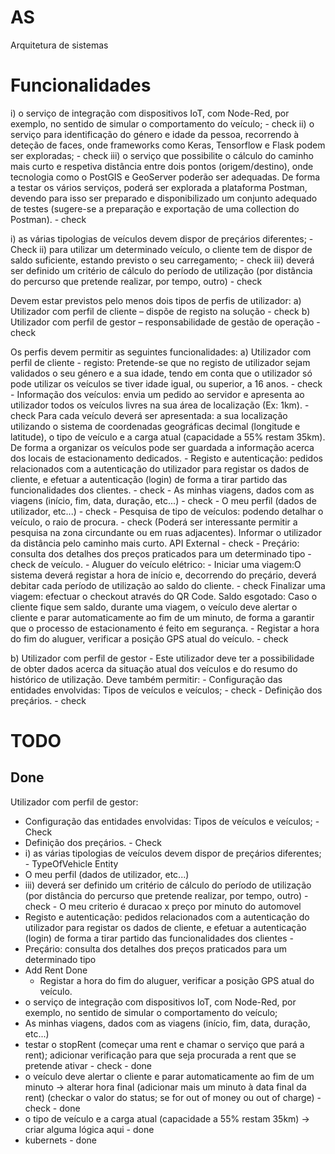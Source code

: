 # AS
Arquitetura de sistemas

# Funcionalidades

i) o serviço de integração com dispositivos IoT, com Node-Red, por exemplo, no sentido de simular o comportamento do veículo; - check
ii) o serviço para identificação do género e idade da pessoa, recorrendo à deteção de faces, onde frameworks como Keras, Tensorflow e Flask podem ser exploradas; - check
iii) o serviço que possibilite o cálculo do caminho mais curto e respetiva distância entre dois pontos (origem/destino), onde tecnologia como o PostGIS e GeoServer poderão ser adequadas. De forma a testar os vários serviços, poderá ser explorada a plataforma Postman, devendo para isso ser preparado e disponibilizado um conjunto adequado de testes (sugere-se a preparação e exportação de uma collection do Postman). - check

i) as várias tipologias de veículos devem dispor de preçários diferentes; - Check
ii) para utilizar um determinado veículo, o cliente tem de dispor de saldo suficiente, estando previsto o seu carregamento;  - check
iii) deverá ser definido um critério de cálculo do período de utilização (por distância do percurso que pretende realizar, por tempo, outro) - check 

Devem estar previstos pelo menos dois tipos de perfis de utilizador:
a) Utilizador com perfil de cliente – dispõe de registo na solução - check 
b) Utilizador com perfil de gestor – responsabilidade de gestão de operação - check

Os perfis devem permitir as seguintes funcionalidades: 
a) Utilizador com perfil de cliente
    - registo: Pretende-se que no registo de utilizador sejam validados o seu género e a sua idade, tendo em conta que o utilizador só pode utilizar os veículos se tiver idade igual, ou superior, a 16 anos. - check 
    - Informação dos veículos: envia um pedido ao servidor e apresenta ao utilizador todos os veículos livres na sua área de localização (Ex: 1km). - check 
        Para cada veículo deverá ser apresentada: a sua localização utilizando o sistema de coordenadas geográficas decimal (longitude e latitude), o tipo de veículo e a carga atual (capacidade a 55% restam 35km).
        De forma a organizar os veículos pode ser guardada a informação acerca dos locais de estacionamento dedicados.
    - Registo e autenticação: pedidos relacionados com a autenticação do utilizador para registar os dados de cliente, e efetuar a autenticação (login) de forma a tirar partido das funcionalidades dos clientes. - check
    - As minhas viagens, dados com as viagens (início, fim, data, duração, etc...) - check
    - O meu perfil (dados de utilizador, etc...) - check
    - Pesquisa de tipo de veículos: podendo detalhar o veículo, o raio de procura. - check
    (Poderá ser interessante permitir a pesquisa na zona circundante ou em ruas
    adjacentes). Informar o utilizador da distância pelo caminho mais curto. API External - check
    - Preçário: consulta dos detalhes dos preços praticados para um determinado tipo - check
de veículo.
    - Aluguer do veículo elétrico:
        - Iniciar uma viagem:O sistema deverá registar a hora de início e, decorrendo do preçário, deverá debitar cada período de utilização ao saldo do cliente. - check
            Finalizar uma viagem: efectuar o checkout através do QR Code. 
            Saldo esgotado: Caso o cliente fique sem saldo, durante uma viagem, o veículo deve alertar o cliente e parar automaticamente ao fim de um minuto, de forma a garantir que o processo de estacionamento é feito em segurança.
        - Registar a hora do fim do aluguer, verificar a posição GPS atual do veículo. - check

b) Utilizador com perfil de gestor - Este utilizador deve ter a possibilidade de obter dados acerca da situação atual dos veículos e do resumo do histórico de utilização. Deve também permitir:
    - Configuração das entidades envolvidas: Tipos de veículos e veículos; - check
    - Definição dos preçários. - check


# TODO

## Done
Utilizador com perfil de gestor:
- Configuração das entidades envolvidas: Tipos de veículos e veículos; - Check
- Definição dos preçários. - Check
- i) as várias tipologias de veículos devem dispor de preçários diferentes; - TypeOfVehicle Entity
- O meu perfil (dados de utilizador, etc...)
- iii) deverá ser definido um critério de cálculo do período de utilização (por distância do percurso que pretende realizar, por tempo, outro) - check  -  O meu criterio é duracao x preço por minuto do automovel 
- Registo e autenticação: pedidos relacionados com a autenticação do utilizador para registar os dados de cliente, e efetuar a autenticação (login) de forma a tirar partido das funcionalidades dos clientes - 
- Preçário: consulta dos detalhes dos preços praticados para um determinado tipo
- Add Rent Done
    - Registar a hora do fim do aluguer, verificar a posição GPS atual do veículo.
- o serviço de integração com dispositivos IoT, com Node-Red, por exemplo, no sentido de simular o comportamento do veículo;
- As minhas viagens, dados com as viagens (início, fim, data, duração, etc...)
- testar o stopRent (começar uma rent e chamar o serviço que pará a rent); adicionar verificação para que seja procurada a rent que se pretende ativar - check - done
- o veículo deve alertar o cliente e parar automaticamente ao fim de um minuto -> alterar hora final (adicionar mais um minuto à data final da rent) (checkar o valor do status; se for out of money ou out of charge) - check - done
- o tipo de veículo e a carga atual (capacidade a 55% restam 35km) -> criar alguma lógica aqui - done
- kubernets - done
